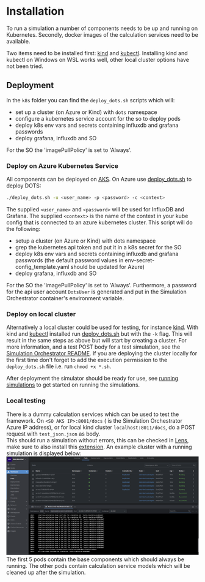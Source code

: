 # Installation
To run a simulation a number of components needs to be up and running on Kubernetes. Secondly, docker images of the calculation services need to be available.

Two items need to be installed first: [kind](https://kind.sigs.k8s.io/) and
[kubectl](https://kubernetes.io/docs/tasks/tools/).
Installing kind and kubectl on Windows on WSL works well, other local cluster options have not been tried.

## Deployment
In the `k8s` folder you can find the `deploy_dots.sh` scripts which will:

- set up a cluster (on Azure or Kind) with `dots` namespace
- configure a kubernetes service account for the so to deploy pods
- deploy k8s env vars and secrets containing influxdb and grafana passwords
- deploy grafana, influxdb and SO

For the SO the 'imagePullPolicy' is set to 'Always'.
 
### Deploy on Azure Kubernetes Service
All components can be deployed on [AKS](https://learn.microsoft.com/en-us/azure/aks/). On Azure use [deploy_dots.sh](https://github.com/dots-energy/dots-simulation-orchestrator/blob/main/k8s/deploy_dots.sh) to deploy DOTS:
```bash
./deploy_dots.sh -u <user_name> -p <password> -c <context>
```
The supplied `<user_name>` and `<password>` will be used for InfluxDB and Grafana. The supplied `<context>` is the name of the context in your kube config that is connected to an azure kubernetes cluster.
This script will do the following:
- setup a cluster (on Azure or Kind) with dots namespace
- grep the kubernetes api token and put it in a k8s secret for the SO
- deploy k8s env vars and secrets containing influxdb and grafana passwords
(the default password values in env-secret-config_template.yaml should be updated for Azure)
- deploy grafana, influxdb and SO

For the SO the 'imagePullPolicy' is set to 'Always'. Furthermore, a password for the api user account `DotsUser` is generated and put in the Simulation Orchestrator container's environment variable.

### Deploy on local cluster
Alternatively a local cluster could be used for testing, for instance [kind](https://kind.sigs.k8s.io/). With kind and [kubectl](https://kubernetes.io/docs/tasks/tools/) installed run [deploy_dots.sh](https://github.com/dots-energy/dots-simulation-orchestrator/blob/main/k8s/deploy_dots.sh) but with the `-k` flag. This will result in the same steps as above but will start by creating a cluster. For more information, and a test POST body for a test simulation, see the [Simulation Orchestrator README](https://github.com/dots-energy/dots-simulation-orchestrator?tab=readme-ov-file#simulation-orchestrator-for-the-energy-system-microservices-cloud-simulator). If you are deploying the cluster locally for the first time don't forget to add the execution permission to the `deploy_dots.sh` file i.e. run `chmod +x *.sh`.

After deployment the simulator should be ready for use, see [running simulations](running%20simulations.md) to get started on running the simulations.

### Local testing

There is a dummy calculation services which can be used to test the framework.
On `<SO AKS IP>:8001/docs` (<SO AKS IP> is the Simulation Orchestrator Azure IP address), or for local kind cluster
`localhost:8011/docs`, do a POST request with `test_json.json` as body.  
This should run a simulation without errors, this can be checked in [Lens](https://github.com/MuhammedKalkan/OpenLens),
make sure to also install this [extension](https://github.com/alebcay/openlens-node-pod-menu#installing-this-extension).
An example cluster with a running simulation is displayed below:  
![docs/test_simulation_lens.png](docs/test_simulation_lens.png)
The first 5 pods contain the base components which should always be running. The other pods contain calculation service
models which will be cleaned up after the simulation.